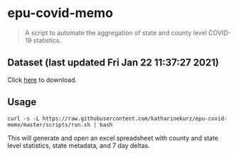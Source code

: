 # epu-covid-memo

> A script to automate the aggregation of state and county level COVID-19 statistics.

<!-- tmpl start -->

## Dataset (last updated Fri Jan 22 11:37:27 2021)

Click [here](https://covid-artifacts.s3.amazonaws.com/records/2021-1-22-113726-covid_artifact.xls) to download.

<!-- tmpl end -->

## Usage

```
curl -s -L https://raw.githubusercontent.com/katharinekurz/epu-covid-memo/master/scripts/run.sh | bash
```

This will generate and open an excel spreadsheet with county and state level statistics, state metadata, and 7 day deltas.